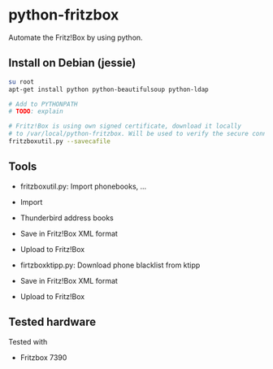 # python-fritzbox
Automate the Fritz!Box by using python.


## Install on Debian (jessie)
```bash
su root
apt-get install python python-beautifulsoup python-ldap

# Add to PYTHONPATH
# TODO: explain

# Fritz!Box is using own signed certificate, download it locally
# to /var/local/python-fritzbox. Will be used to verify the secure connection Fritz!Box.
fritzboxutil.py --savecafile
```


## Tools
- fritzboxutil.py: Import phonebooks, ...
 - Import
  - Thunderbird address books
 - Save in Fritz!Box XML format
 - Upload to Fritz!Box

- firtzboxktipp.py: Download phone blacklist from ktipp
 - Save in Fritz!Box XML format
 - Upload to Fritz!Box
 

## Tested hardware
Tested with
- Fritzbox 7390

